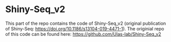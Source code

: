 # Shiny-Seq_v2
This part of the repo contains the code of Shiny-Seq_v2 (original publication of Shiny-Seq: https://doi.org/10.1186/s13104-019-4471-1).
The originial repo of this code can be found here: https://github.com/Ulas-lab/Shiny-Seq_v2
